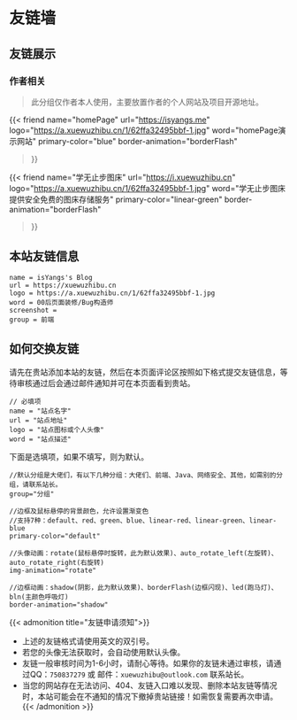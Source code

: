 # 友链墙


## 友链展示
### 作者相关
> 此分组仅作者本人使用，主要放置作者的个人网站及项目开源地址。

{{< friend
name="homePage"
url="https://isyangs.me"
logo="https://a.xuewuzhibu.cn/1/62ffa32495bbf-1.jpg"
word="homePage演示网站"
primary-color="blue"
border-animation="borderFlash"
>}}

{{< friend
name="学无止步图床"
url="https://i.xuewuzhibu.cn"
logo="https://a.xuewuzhibu.cn/1/62ffa32495bbf-1.jpg"
word="学无止步图床提供安全免费的图床存储服务"
primary-color="linear-green"
border-animation="borderFlash"
>}}


## 本站友链信息

```Code
name = isYangs's Blog
url = https://xuewuzhibu.cn
logo = https://a.xuewuzhibu.cn/1/62ffa32495bbf-1.jpg
word = 00后页面装修/Bug构造师
screenshot =
group = 前端
```

## 如何交换友链

请先在贵站添加本站的友链，然后在本页面评论区按照如下格式提交友链信息，等待审核通过后会通过邮件通知并可在本页面看到贵站。

```Code
// 必填项
name = "站点名字"
url = "站点地址"
logo = "站点图标或个人头像"
word = "站点描述"
```
下面是选填项，如果不填写，则为默认。

```Code
//默认分组是大佬们，有以下几种分组：大佬们、前端、Java、网络安全、其他，如需别的分组，请联系站长。
group="分组"

//边框及鼠标悬停的背景颜色，允许设置渐变色
//支持7种：default、red、green、blue、linear-red、linear-green、linear-blue
primary-color="default"

//头像动画：rotate(鼠标悬停时旋转，此为默认效果)、auto_rotate_left(左旋转)、auto_rotate_right(右旋转)
img-animation="rotate"

//边框动画：shadow(阴影，此为默认效果)、borderFlash(边框闪现)、led(跑马灯)、bln(主颜色呼吸灯)
border-animation="shadow"
```
{{< admonition title="友链申请须知">}}
* 上述的友链格式请使用英文的双引号。
* 若您的头像无法获取时，会自动使用默认头像。
* 友链一般审核时间为1-6小时，请耐心等待。如果你的友链未通过审核，请通过QQ：`750837279` 或 邮件：`xuewuzhibu@outlook.com` 联系站长。
* 当您的网站存在无法访问、404、友链入口难以发现、删除本站友链等情况时，本站可能会在不通知的情况下撤掉贵站链接！如需恢复需要再次申请。
{{< /admonition >}}
